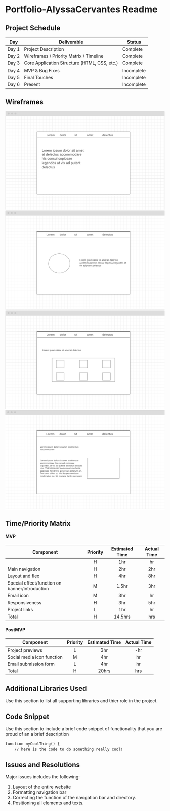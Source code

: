 # Portfolio-AlyssaCervantes Readme 


## Project Schedule

|  Day | Deliverable | Status
|---|---| ---|
|Day 1| Project Description | Complete
|Day 2| Wireframes / Priority Matrix / Timeline | Complete
|Day 3| Core Application Structure (HTML, CSS, etc.) | Complete
|Day 4| MVP & Bug Fixes | Incomplete
|Day 5| Final Touches | Incomplete
|Day 6| Present | Incomplete

## Wireframes
![](images/Screen%20Shot%202022-09-28%20at%208.49.06%20PM.png)
![](images/Screen%20Shot%202022-09-28%20at%208.51.11%20PM.png)
![](images/Screen%20Shot%202022-09-28%20at%208.54.01%20PM.png)
![](images/Screen%20Shot%202022-09-28%20at%208.56.50%20PM.png)


## Time/Priority Matrix 

#### MVP
| Component | Priority | Estimated Time | Actual Time |
| --- | :---: |  :---: | :---: | 
|  | H | 1hr | hr |
| Main navigation | H | 2hr | 2hr |
| Layout and flex | H | 4hr | 8hr | 
| Special effect/function on banner/introduction | M | 1.5hr|  3hr | 
| Email icon| M | 3hr | hr|
| Responsiveness | H | 3hr | 5hr | hr |
| Project links | L | 1hr |  hr |
| Total | H | 14.5hrs| hrs | 18 hrs


#### PostMVP
| Component | Priority | Estimated Time | Actual Time |
| --- | :---: |  :---: | :---: | 
| Project previews | L | 3hr | -hr | hr |
| Social media icon function | M | 4hr | hr |
| Email submission form | L | 4hr | hr |
| Total | H | 20hrs| hrs |


## Additional Libraries Used

 Use this section to list all supporting libraries and thier role in the project. 

## Code Snippet

Use this section to include a brief code snippet of functionality that you are proud of an a brief description  

```
function myCoolThing() {
	// here is the code to do something really cool!
```

## Issues and Resolutions

 Major issues includes the following: 
 1. Layout of the entire website
 2. Formatting navigation bar
 3. Correcting the function of the navigation bar and directory.
 4. Positioning all elements and texts.